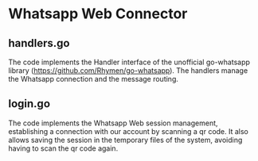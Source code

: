# Whatsapp Web Connector

## handlers.go
The code implements the Handler interface of the unofficial go-whatsapp library (https://github.com/Rhymen/go-whatsapp). The handlers manage the Whatsapp connection and the message routing.

## login.go
The code implements the Whatsapp Web session management, establishing a connection with our account by scanning a qr code. It also allows saving the session in the temporary files of the system, avoiding having to scan the qr code again.
